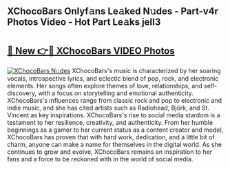 ## XChocoBars Onlyf𝚊ns Le𝚊ked N𝚞des - Part-v4r Photos Video - Hot Part Le𝚊ks jeII3

# <h2><a href="http://ac11528.deff.icu/?id=XChocoBars">🔗 New 👉🔴 XChocoBars VIDEO Photos</a></h2>

[![XChocoBars N𝚞des](https://i.imgur.com/rIISA9y.gif)](http://ac11528.deff.icu/?id=XChocoBars)
XChocoBars's music is characterized by her soaring vocals, introspective lyrics, and eclectic blend of pop, rock, and electronic elements. Her songs often explore themes of love, relationships, and self-discovery, with a focus on storytelling and emotional authenticity. XChocoBars's influences range from classic rock and pop to electronic and indie music, and she has cited artists such as Radiohead, Björk, and St. Vincent as key inspirations. XChocoBars's rise to social media stardom is a testament to her resilience, creativity, and authenticity. From her humble beginnings as a gamer to her current status as a content creator and model, XChocoBars has proven that with hard work, dedication, and a little bit of charm, anyone can make a name for themselves in the digital world. As she continues to grow and evolve, XChocoBars remains an inspiration to her fans and a force to be reckoned with in the world of social media.
